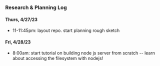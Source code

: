 ### Research & Planning Log
#### Thurs, 4/27/23

* 11-11:45pm: layout repo. start planning rough sketch

#### Fri, 4/28/23

* 8:00am: start tutorial on building node js server from scratch
-- learn about accessing the filesystem with nodejs!
